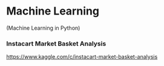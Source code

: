 # Machine Learning
(Machine Learning in Python)

### Instacart Market Basket Analysis
https://www.kaggle.com/c/instacart-market-basket-analysis
